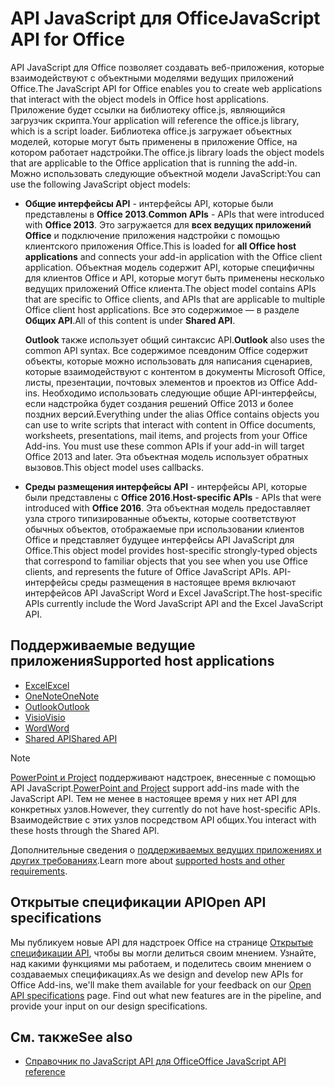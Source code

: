 # <a name="javascript-api-for-office"></a><span data-ttu-id="9e12e-101">API JavaScript для Office</span><span class="sxs-lookup"><span data-stu-id="9e12e-101">JavaScript API for Office</span></span>

<span data-ttu-id="9e12e-102">API JavaScript для Office позволяет создавать веб-приложения, которые взаимодействуют с объектными моделями ведущих приложений Office.</span><span class="sxs-lookup"><span data-stu-id="9e12e-102">The JavaScript API for Office enables you to create web applications that interact with the object models in Office host applications.</span></span> <span data-ttu-id="9e12e-103">Приложение будет ссылки на библиотеку office.js, являющийся загрузчик скрипта.</span><span class="sxs-lookup"><span data-stu-id="9e12e-103">Your application will reference the office.js library, which is a script loader.</span></span> <span data-ttu-id="9e12e-104">Библиотека office.js загружает объектных моделей, которые могут быть применены в приложение Office, на котором работает надстройки.</span><span class="sxs-lookup"><span data-stu-id="9e12e-104">The office.js library loads the object models that are applicable to the Office application that is running the add-in.</span></span> <span data-ttu-id="9e12e-105">Можно использовать следующие объектной модели JavaScript:</span><span class="sxs-lookup"><span data-stu-id="9e12e-105">You can use the following JavaScript object models:</span></span>

- <span data-ttu-id="9e12e-106">**Общие интерфейсы API** - интерфейсы API, которые были представлены в **Office 2013**.</span><span class="sxs-lookup"><span data-stu-id="9e12e-106">**Common APIs** - APIs that were introduced with **Office 2013**.</span></span> <span data-ttu-id="9e12e-107">Это загружается для **всех ведущих приложений Office** и подключение приложения надстройки с помощью клиентского приложения Office.</span><span class="sxs-lookup"><span data-stu-id="9e12e-107">This is loaded for **all Office host applications** and connects your add-in application with the Office client application.</span></span> <span data-ttu-id="9e12e-108">Объектная модель содержит API, которые специфичны для клиентов Office и API, которые могут быть применены несколько ведущих приложений Office клиента.</span><span class="sxs-lookup"><span data-stu-id="9e12e-108">The object model contains APIs that are specific to Office clients, and APIs that are applicable to multiple Office client host applications.</span></span> <span data-ttu-id="9e12e-109">Все это содержимое — в разделе **Общих API**.</span><span class="sxs-lookup"><span data-stu-id="9e12e-109">All of this content is under **Shared API**.</span></span> 

  <span data-ttu-id="9e12e-110">**Outlook** также использует общий синтаксис API.</span><span class="sxs-lookup"><span data-stu-id="9e12e-110">**Outlook** also uses the common API syntax.</span></span> <span data-ttu-id="9e12e-111">Все содержимое псевдоним Office содержит объекты, которые можно использовать для написания сценариев, которые взаимодействуют с контентом в документы Microsoft Office, листы, презентации, почтовых элементов и проектов из Office Add-ins. Необходимо использовать следующие общие API-интерфейсы, если надстройка будет создания решений Office 2013 и более поздних версий.</span><span class="sxs-lookup"><span data-stu-id="9e12e-111">Everything under the alias Office contains objects you can use to write scripts that interact with content in Office documents, worksheets, presentations, mail items, and projects from your Office Add-ins. You must use these common APIs if your add-in will target Office 2013 and later.</span></span> <span data-ttu-id="9e12e-112">Эта объектная модель использует обратных вызовов.</span><span class="sxs-lookup"><span data-stu-id="9e12e-112">This object model uses callbacks.</span></span>

- <span data-ttu-id="9e12e-113">**Среды размещения интерфейсы API** - интерфейсы API, которые были представлены с **Office 2016**.</span><span class="sxs-lookup"><span data-stu-id="9e12e-113">**Host-specific APIs** - APIs that were introduced with **Office 2016**.</span></span> <span data-ttu-id="9e12e-114">Эта объектная модель предоставляет узла строго типизированные объекты, которые соответствуют обычных объектов, отображаемые при использовании клиентов Office и представляет будущее интерфейсы API JavaScript для Office.</span><span class="sxs-lookup"><span data-stu-id="9e12e-114">This object model provides host-specific strongly-typed objects that correspond to familiar objects that you see when you use Office clients, and represents the future of Office JavaScript APIs.</span></span> <span data-ttu-id="9e12e-115">API-интерфейсы среды размещения в настоящее время включают интерфейсов API JavaScript Word и Excel JavaScript.</span><span class="sxs-lookup"><span data-stu-id="9e12e-115">The host-specific APIs currently include the Word JavaScript API and the Excel JavaScript API.</span></span>

## <a name="supported-host-applications"></a><span data-ttu-id="9e12e-116">Поддерживаемые ведущие приложения</span><span class="sxs-lookup"><span data-stu-id="9e12e-116">Supported host applications</span></span>

- [<span data-ttu-id="9e12e-117">Excel</span><span class="sxs-lookup"><span data-stu-id="9e12e-117">Excel</span></span>](overview/excel-add-ins-reference-overview.md)
- [<span data-ttu-id="9e12e-118">OneNote</span><span class="sxs-lookup"><span data-stu-id="9e12e-118">OneNote</span></span>](overview/onenote-add-ins-javascript-reference.md)
- [<span data-ttu-id="9e12e-119">Outlook</span><span class="sxs-lookup"><span data-stu-id="9e12e-119">Outlook</span></span>](requirement-sets/outlook-api-requirement-sets.md)
- [<span data-ttu-id="9e12e-120">Visio</span><span class="sxs-lookup"><span data-stu-id="9e12e-120">Visio</span></span>](overview/visio-javascript-reference-overview.md)
- [<span data-ttu-id="9e12e-121">Word</span><span class="sxs-lookup"><span data-stu-id="9e12e-121">Word</span></span>](overview/word-add-ins-reference-overview.md)
- [<span data-ttu-id="9e12e-122">Shared API</span><span class="sxs-lookup"><span data-stu-id="9e12e-122">Shared API</span></span>](requirement-sets/office-add-in-requirement-sets.md)

> [!NOTE] 
> <span data-ttu-id="9e12e-123">[PowerPoint и Project](requirement-sets/powerpoint-and-project-note.md) поддерживают надстроек, внесенные с помощью API JavaScript.</span><span class="sxs-lookup"><span data-stu-id="9e12e-123">[PowerPoint and Project](requirement-sets/powerpoint-and-project-note.md) support add-ins made with the JavaScript API.</span></span> <span data-ttu-id="9e12e-124">Тем не менее в настоящее время у них нет API для конкретных узлов.</span><span class="sxs-lookup"><span data-stu-id="9e12e-124">However, they currently do not have host-specific APIs.</span></span> <span data-ttu-id="9e12e-125">Взаимодействие с этих узлов посредством API общих.</span><span class="sxs-lookup"><span data-stu-id="9e12e-125">You interact with these hosts through the Shared API.</span></span>

<span data-ttu-id="9e12e-126">Дополнительные сведения о [поддерживаемых ведущих приложениях и других требованиях](https://docs.microsoft.com/office/dev/add-ins/concepts/requirements-for-running-office-add-ins).</span><span class="sxs-lookup"><span data-stu-id="9e12e-126">Learn more about [supported hosts and other requirements](https://docs.microsoft.com/office/dev/add-ins/concepts/requirements-for-running-office-add-ins).</span></span>

## <a name="open-api-specifications"></a><span data-ttu-id="9e12e-127">Открытые спецификации API</span><span class="sxs-lookup"><span data-stu-id="9e12e-127">Open API specifications</span></span>

<span data-ttu-id="9e12e-p106">Мы публикуем новые API для надстроек Office на странице [Открытые спецификации API](openspec.md), чтобы вы могли делиться своим мнением. Узнайте, над какими функциями мы работаем, и поделитесь своим мнением о создаваемых спецификациях.</span><span class="sxs-lookup"><span data-stu-id="9e12e-p106">As we design and develop new APIs for Office Add-ins, we'll make them available for your feedback on our [Open API specifications](openspec.md) page. Find out what new features are in the pipeline, and provide your input on our design specifications.</span></span>

## <a name="see-also"></a><span data-ttu-id="9e12e-130">См. также</span><span class="sxs-lookup"><span data-stu-id="9e12e-130">See also</span></span>

- [<span data-ttu-id="9e12e-131">Справочник по JavaScript API для Office</span><span class="sxs-lookup"><span data-stu-id="9e12e-131">Office JavaScript API reference</span></span>](https://docs.microsoft.com/javascript/api/overview/office?view=office-js)